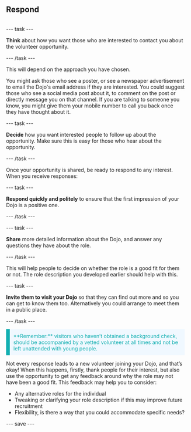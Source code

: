 ## Respond

<div style="display: flex; flex-wrap: wrap">
<div style="flex-basis: 200px; flex-grow: 1; margin-right: 15px;">

--- task ---
  
**Think** about how you want those who are interested to contact you about the volunteer opportunity. 

--- /task ---
 
This will depend on the approach you have chosen.
  
You might ask those who see a poster, or see a newspaper advertisement to email the Dojo's email address if they are interested.
You could suggest those who see a social media post about it, to comment on the post or directly message you on that channel.
If you are talking to someone you know, you might give them your mobile number to call you back once they have thought about it.
  
--- task ---
  
**Decide** how you want interested people to follow up about the opportunity. Make sure this is easy for those who hear about the opportunity.
  
--- /task ---
  
Once your opportunity is shared, be ready to respond to any interest. When you receive responses:
  
--- task ---

**Respond quickly and politely** to ensure that the first impression of your Dojo is a positive one.

--- /task ---
  
--- task ---

**Share** more detailed information about the Dojo, and answer any questions they have about the role. 
  
--- /task ---
  
This will help people to decide on whether the role is a good fit for them or not. The role description you developed earlier should help with this.

--- task ---

**Invite them to visit your Dojo** so that they can find out more and so you can get to know them too. Alternatively you could arrange to meet them in a public place.

--- /task ---

<p style="border-left: solid; border-width:10px; border-color: #0faeb0; background-color: aliceblue; padding: 10px;">
<span style="color: #0faeb0">**Remember:** visitors who haven’t obtained a background check, should be accompanied by a vetted volunteer at all times and not be left unattended with young people. 
</p>
  
Not every response leads to a new volunteer joining your Dojo, and that’s okay! When this happens, firstly, thank people for their interest, but also use the opportunity to get any feedback around why the role may not have been a good fit.
This feedback may help you to consider:

+ Any alternative roles for the individual
+ Tweaking or clarifying your role description if this may improve future recruitment
+ Flexibility, is there a way that you could accommodate specific needs?


--- save ---
